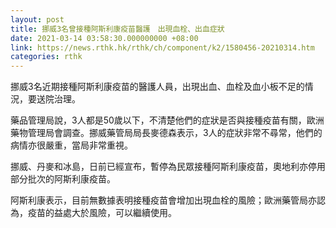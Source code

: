 ```yaml
---
layout: post
title: 挪威3名曾接種阿斯利康疫苗醫護　出現血栓、出血症狀
date: 2021-03-14 03:58:30.000000000 +08:00
link: https://news.rthk.hk/rthk/ch/component/k2/1580456-20210314.htm
categories: rthk
---
```


挪威3名近期接種阿斯利康疫苗的醫護人員，出現出血、血栓及血小板不足的情況，要送院治理。

藥品管理局說，3人都是50歲以下，不清楚他們的症狀是否與接種疫苗有關，歐洲藥物管理局會調查。挪威藥管局局長麥德森表示，3人的症狀非常不尋常，他們的病情亦很嚴重，當局非常重視。

挪威、丹麥和冰島，日前已經宣布，暫停為民眾接種阿斯利康疫苗，奧地利亦停用部分批次的阿斯利康疫苗。

阿斯利康表示，目前無數據表明接種疫苗會增加出現血栓的風險；歐洲藥管局亦認為，疫苗的益處大於風險，可以繼續使用。
